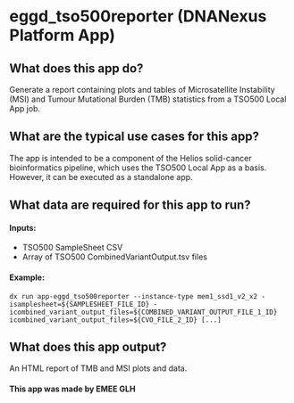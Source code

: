 # eggd\_tso500reporter (DNANexus Platform App)

## What does this app do?

Generate a report containing plots and tables of Microsatellite Instability (MSI) and Tumour Mutational Burden (TMB) statistics from a TSO500 Local App job.

## What are the typical use cases for this app?

The app is intended to be a component of the Helios solid-cancer bioinformatics pipeline, which uses the TSO500 Local App as a basis. However, it can be executed as a standalone app.

## What data are required for this app to run?

#### Inputs:

- TSO500 SampleSheet CSV
- Array of TSO500 CombinedVariantOutput.tsv files

#### Example:

```
dx run app-eggd_tso500reporter --instance-type mem1_ssd1_v2_x2 -isamplesheet=${SAMPLESHEET_FILE_ID} -icombined_variant_output_files=${COMBINED_VARIANT_OUTPUT_FILE_1_ID} icombined_variant_output_files=${CVO_FILE_2_ID} [...]
```

## What does this app output?

An HTML report of TMB and MSI plots and data.

#### This app was made by EMEE GLH
